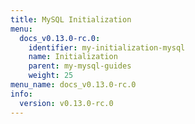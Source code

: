 ```yaml
---
title: MySQL Initialization
menu:
  docs_v0.13.0-rc.0:
    identifier: my-initialization-mysql
    name: Initialization
    parent: my-mysql-guides
    weight: 25
menu_name: docs_v0.13.0-rc.0
info:
  version: v0.13.0-rc.0
---
```


